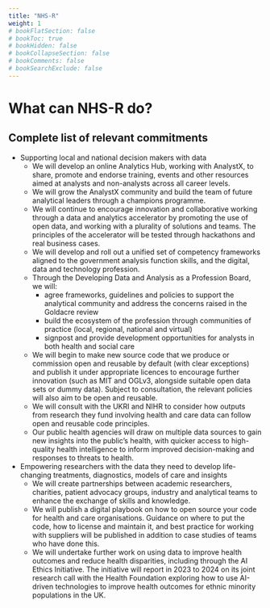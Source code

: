 ```yaml
---
title: "NHS-R"
weight: 1
# bookFlatSection: false
# bookToc: true
# bookHidden: false
# bookCollapseSection: false
# bookComments: false
# bookSearchExclude: false
---
```


# What can NHS-R do?

## Complete list of relevant commitments

* Supporting local and national decision makers with data
    * We will develop an online Analytics Hub, working with AnalystX, to share, promote and endorse training, events and other resources aimed at analysts and non-analysts across all career levels.
    * We will grow the AnalystX community and build the team of future analytical leaders through a champions programme.
    * We will continue to encourage innovation and collaborative working through a data and analytics accelerator by promoting the use of open data, and working with a plurality of solutions and teams. The principles of the accelerator will be tested through hackathons and real business cases.
    * We will develop and roll out a unified set of competency frameworks aligned to the government analysis function skills, and the digital, data and technology profession.
    * Through the Developing Data and Analysis as a Profession Board, we will:
        * agree frameworks, guidelines and policies to support the analytical community and address the concerns raised in the Goldacre review
        * build the ecosystem of the profession through communities of practice (local, regional, national and virtual)
        * signpost and provide development opportunities for analysts in both health and social care
    * We will begin to make new source code that we produce or commission open and reusable by default (with clear exceptions) and publish it under appropriate licences to encourage further innovation (such as MIT and OGLv3, alongside suitable open data sets or dummy data). Subject to consultation, the relevant policies will also aim to be open and reusable.
    * We will consult with the UKRI and NIHR to consider how outputs from research they fund involving health and care data can follow open and reusable code principles.
    * Our public health agencies will draw on multiple data sources to gain new insights into the public’s health, with quicker access to high-quality health intelligence to inform improved decision-making and responses to threats to health.
* Empowering researchers with the data they need to develop life-changing treatments, diagnostics, models of care and insights
    * We will create partnerships between academic researchers, charities, patient advocacy groups, industry and analytical teams to enhance the exchange of skills and knowledge.
    * We will publish a digital playbook on how to open source your code for health and care organisations. Guidance on where to put the code, how to license and maintain it, and best practice for working with suppliers will be published in addition to case studies of teams who have done this.
    * We will undertake further work on using data to improve health outcomes and reduce health disparities, including through the AI Ethics Initiative. The initiative will report in 2023 to 2024 on its joint research call with the Health Foundation exploring how to use AI-driven technologies to improve health outcomes for ethnic minority populations in the UK.

